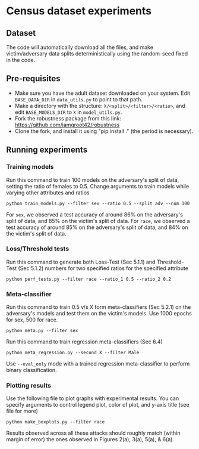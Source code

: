 # Census dataset experiments

## Dataset

The code will automatically download all the files, and make victim/adversary data splits deterministically using the random-seed fixed in the code.

## Pre-requisites

- Make sure you have the adult dataset downloaded on your system. Edit `BASE_DATA_DIR` in `data_utils.py` to point to that path.
- Make a directory with the structure: `X/<split>/<filter>/<ratio>`, and edit `BASE_MODELS_DIR` to `X` in `model_utils.py`.
- Fork the robustness package from this link: https://github.com/iamgroot42/robustness
- Clone the fork, and install it using "pip install ." (the period is necessary).

## Running experiments

### Training models

Run this command to train 100 models on the adversary's split of data, setting the ratio of females to 0.5. Change arguments to train models while varying other attributes and ratios

`python train_models.py --filter sex --ratio 0.5 --split adv --num 100`

For `sex`, we observed a test accuracy of around 86% on the adversary's split of data, and 85% on the victim's split of data.
For `race`, we observed a test accuracy of around 85% on the adversary's split of data, and 84% on the victim's split of data.

### Loss/Threshold tests

Run this command to generate both Loss-Test (Sec 5.1.1) and Threshold-Test (Sec 5.1.2) numbers for two specified ratios for the specified attribute

`python perf_tests.py --filter race --ratio_1 0.5 --ratio_2 0.2`

### Meta-classifier

Run this command to train 0.5 v/s X form meta-classifiers (Sec 5.2.1) on the adversary's models and test them on the victim's models. Use 1000 epochs for sex, 500 for race.

`python meta.py --filter sex`

Run this command to train regression meta-classifiers (Sec 6.4)

`python meta_regression.py --second X --filter Male`

Use `--eval_only` mode with a trained regression meta-classifier to perform binary classification.

### Plotting results

Use the following file to plot graphs with experimental results. You can specify arguments to control legend plot, color of plot, and y-axis title (see file for more)

`python make_boxplots.py --filter race`

Results observed across all these attacks should roughly match (within margin of error) the ones observed in Figures 2(a), 3(a), 5(a), & 6(a).
